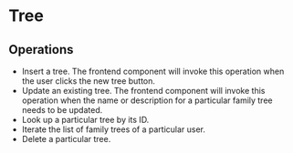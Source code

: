 # Tree

## Operations

* Insert a tree. The frontend component will invoke this operation when the user clicks 
the new tree button.
* Update an existing tree. The frontend component will invoke this operation when the name or
description for a particular family tree needs to be updated.
* Look up a particular tree by its ID.
* Iterate the list of family trees of a particular user.
* Delete a particular tree.